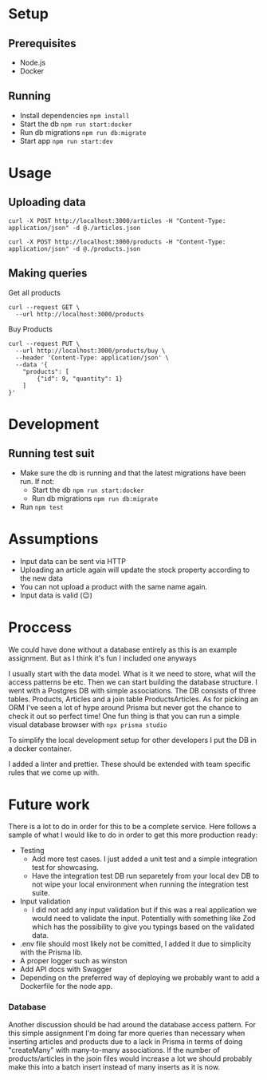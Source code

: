 # Setup
## Prerequisites
- Node.js
- Docker
## Running
- Install dependencies `npm install`
- Start the db `npm run start:docker`
- Run db migrations `npm run db:migrate`
- Start app `npm run start:dev`

# Usage
## Uploading data
```
curl -X POST http://localhost:3000/articles -H "Content-Type: application/json" -d @./articles.json
```
```
curl -X POST http://localhost:3000/products -H "Content-Type: application/json" -d @./products.json
```
## Making queries
Get all products
```
curl --request GET \
  --url http://localhost:3000/products
```
Buy Products
```
curl --request PUT \
  --url http://localhost:3000/products/buy \
  --header 'Content-Type: application/json' \
  --data '{
	"products": [
		{"id": 9, "quantity": 1}
	]
}'
```

# Development
## Running test suit
- Make sure the db is running and that the latest migrations have been run. If not:
  - Start the db `npm run start:docker`
  - Run db migrations `npm run db:migrate`
- Run `npm test`

# Assumptions
- Input data can be sent via HTTP 
- Uploading an article again will update the stock property according to the new data
- You can not upload a product with the same name again.
- Input data is valid (😉)

# Proccess
We could have done without a database entirely as this is an example assignment. But as I think it's fun I included one anyways

I usually start with the data model. What is it we need to store, what will the access patterns be etc. Then we can start building the database structure. I went with a Postgres DB with simple associations. The DB consists of three tables. Products, Articles and a join table ProductsArticles. As for picking an ORM I've seen a lot of hype around Prisma but never got the chance to check it out so perfect time! One fun thing is that you can run a simple visual database browser with `npx prisma studio`

To simplify the local development setup for other developers I put the DB in a docker container.

I added a linter and prettier. These should be extended with team specific rules that we come up with.

# Future work
There is a lot to do in order for this to be a complete service. Here follows a sample of what I would like to do in order to get this more production ready:
- Testing
  - Add more test cases. I just added a unit test and a simple integration test for showcasing.
  - Have the integration test DB run separetely from your local dev DB to not wipe your local environment when running the integration test suite.
- Input validation
  - I did not add any input validation but if this was a real application we would need to validate the input. Potentially with something like Zod which has the possibility to give you typings based on the validated data.
- .env file should most likely not be comitted, I added it due to simplicity with the Prisma lib.
- A proper logger such as winston
- Add API docs with Swagger
- Depending on the preferred way of deploying we probably want to add a Dockerfile for the node app.

### Database
Another discussion should be had around the database access pattern. For this simple assignment I'm doing far more queries than necessary when inserting articles and products due to a lack in Prisma in terms of doing "createMany" with many-to-many associations. If the number of products/articles in the jsoin files would increase a lot we should probably make this into a batch insert instead of many inserts as it is now.